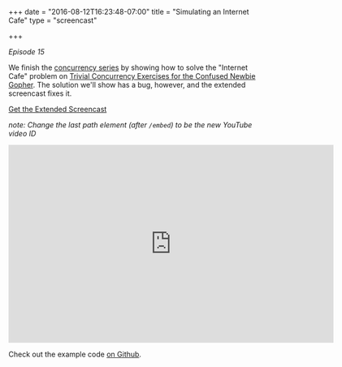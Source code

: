 +++
date = "2016-08-12T16:23:48-07:00"
title = "Simulating an Internet Cafe"
type = "screencast"

+++

_Episode 15_

We finish the [concurrency series](https://github.com/arschles/go-in-5-minutes/issues/14) by showing how to solve the "Internet Cafe" problem on [Trivial Concurrency Exercises for the Confused Newbie Gopher](http://whipperstacker.com/2015/10/05/3-trivial-concurrency-exercises-for-the-confused-newbie-gopher/). The solution we'll show has a bug, however, and the extended screencast fixes it.

<a class="gumroad-button" href="https://gum.co/gifm-x-15">Get the Extended Screencast</a>
<!--more-->

_note: Change the last path element (after `/embed`) to be the new YouTube video ID_

<iframe
  class="ytplayer"
  type="text/html"
  width="640"
  height="390"
  src="http://www.youtube.com/embed/QvWUCYwmExE?autoplay=0&origin=http://www.goin5minutes.com"
  frameborder="0"
></iframe>

Check out the example code [on Github](https://github.com/arschles/go-in-5-minutes/tree/master/episode15).
